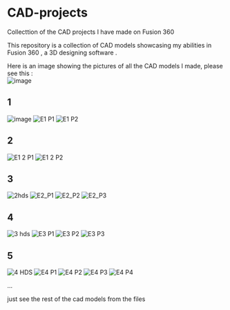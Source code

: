 # CAD-projects
Collecttion of the CAD projects I have made on Fusion 360 

This repository is a collection of CAD models showcasing my abilities in Fusion 360 , a 3D designing software . 

Here is an image showing the pictures of all the CAD models I made, please see this :  
![image](https://user-images.githubusercontent.com/86561124/145554343-175d30a9-7e04-42c3-9b20-67cf24e81f81.png)


## 1
![image](https://user-images.githubusercontent.com/86561124/142760196-86ceb1aa-41fa-4902-bb27-0b1836d59391.png)
![E1 P1](https://user-images.githubusercontent.com/86561124/142760210-95954a16-6e20-40a2-9984-78a3ecb50e47.JPG)
![E1 P2](https://user-images.githubusercontent.com/86561124/142760213-a0fc38cf-b562-48d3-b586-b4ed77bde0d9.JPG)

## 2
![E1 2 P1](https://user-images.githubusercontent.com/86561124/142760226-2c5a77e9-f6d9-4d7f-919f-81919a7a6360.JPG)
![E1 2 P2](https://user-images.githubusercontent.com/86561124/142760230-10b4a036-338f-4958-9083-56b27d5620a5.JPG)

## 3
![2hds](https://user-images.githubusercontent.com/86561124/142760241-6da901ba-55f1-4978-aec7-5c0de55abce0.jpg)
![E2_P1](https://user-images.githubusercontent.com/86561124/142760258-b5613db7-d287-4b61-971e-fff81ece4c87.JPG)
![E2_P2](https://user-images.githubusercontent.com/86561124/142760261-e38fde6a-eb57-43d5-9cdb-86042b1cf370.JPG)
![E2_P3](https://user-images.githubusercontent.com/86561124/142760264-febb83f6-ed3b-4ab8-a099-5ba0e9968b4c.JPG)

## 4
![3 hds](https://user-images.githubusercontent.com/86561124/142760275-2801b31f-ddcd-443b-9376-51e112ac9313.jpg)
![E3 P1](https://user-images.githubusercontent.com/86561124/142760279-ff7666f5-7c42-49e3-8c24-b67beebc5a08.JPG)
![E3 P2](https://user-images.githubusercontent.com/86561124/142760282-700a37f6-1a17-4cd3-a270-4e70d0938ba1.JPG)
![E3 P3](https://user-images.githubusercontent.com/86561124/142760284-27354e9c-c2ae-457f-bc25-b3bb2b5e37f8.JPG)

## 5
![4 HDS](https://user-images.githubusercontent.com/86561124/142760295-625e5f29-4cba-45f7-a2e7-d42c1bfd4629.JPG)
![E4 P1](https://user-images.githubusercontent.com/86561124/142760302-d85ca673-dbf9-42a2-a432-f2f12d169c90.JPG)
![E4 P2](https://user-images.githubusercontent.com/86561124/142760308-f4ebe593-7797-4424-963b-8d75518d9a68.JPG)
![E4 P3](https://user-images.githubusercontent.com/86561124/142760312-8c943af9-e482-4885-b2f1-a0e31b3c2bb0.JPG)
![E4 P4](https://user-images.githubusercontent.com/86561124/142760315-b1764a4b-d386-4839-9cdf-dff0d4dd1b8d.JPG)

...

just see the rest of the cad models from the files 


